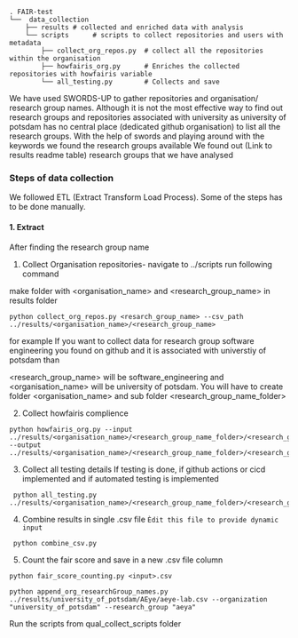 ```
. FAIR-test
└──  data_collection
    ├── results # collected and enriched data with analysis
    └── scripts      # scripts to collect repositories and users with metadata              
        ├── collect_org_repos.py  # collect all the repositories within the organisation
        ├── howfairis_org.py      # Enriches the collected repositories with howfairis variable             
        └── all_testing.py        # Collects and save

```

We have used SWORDS-UP to gather repositories and organisation/ research group names. Although it is not the most effective way to find out 
research groups and repositories associated with university as university of potsdam has no central place (dedicated github organisation) to list
all the research groups. 
With the help of swords and playing around with the keywords we found the research groups available 
We found out (Link to results readme table) research groups that we have analysed 


### Steps of data collection 
 We followed ETL (Extract Transform Load Process). Some of the steps has to be done manually. 


####  1. Extract 
After finding the research group name 

1. Collect Organisation repositories- navigate to  ../scripts 
run following command 


make folder with <organisation_name>
and <research_group_name> in results folder
```
python collect_org_repos.py <resarch_group_name> --csv_path ../results/<organisation_name>/<research_group_name>
```

for example If you want to collect data for research group software engineering you found on github and it is associated with universtiy of potsdam than

<research_group_name> will be software_engineering and <organisation_name> will be university of potsdam. You will have to create folder <organisation_name> and 
sub folder <research_group_name_folder>

2. Collect howfairis complience 

```
python howfairis_org.py --input ../results/<organisation_name>/<research_group_name_folder>/<research_group_name>.csv --output ../results/<organisation_name>/<research_group_name_folder>/<research_group_name>.csv 
```

3. Collect all testing details 
If testing is done, if github actions or cicd implemented and if automated testing is implemented
```
 python all_testing.py ../results/<organisation_name>/<research_group_name_folder>/<research_group_name>.csv  
```

4. Combine results in single .csv file ``Èdit this file to provide dynamic input``

```
 python combine_csv.py 
 ```
5. Count the fair score and save in a new .csv file column

```
python fair_score_counting.py <input>.csv
```


```
python append_org_researchGroup_names.py ../results/university_of_potsdam/AEye/aeye-lab.csv --organization "university_of_potsdam" --research_group "aeya"
```

Run the scripts from qual_collect_scripts folder